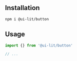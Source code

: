 ## Installation

```sh
npm i @ui-lit/button
```

## Usage

```ts
import {} from '@ui-lit/button'

// ...
```
